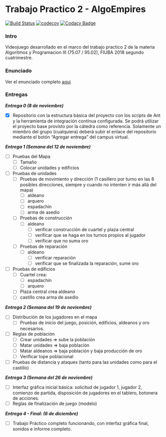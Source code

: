 # Trabajo Practico 2 - AlgoEmpires
[![Build Status](https://travis-ci.com/Franco-Giordano/AyP3-TP2-AlgoEmpires.svg?token=7zpnJJggDS7tTpxSzkvp&branch=master)](https://travis-ci.com/Franco-Giordano/AyP3-TP2-AlgoEmpires)
[![codecov](https://codecov.io/gh/Franco-Giordano/AyP3-TP2-AlgoEmpires/branch/master/graph/badge.svg?token=6KjVYytxIF)](https://codecov.io/gh/Franco-Giordano/AyP3-TP2-AlgoEmpires)
[![Codacy Badge](https://api.codacy.com/project/badge/Grade/ffaaf84db0194c8ab284ace8c6695088)](https://www.codacy.com?utm_source=github.com&amp;utm_medium=referral&amp;utm_content=Franco-Giordano/AyP3-TP2-AlgoEmpires&amp;utm_campaign=Badge_Grade)

### Intro
Videojuego desarrollado en el marco del trabajo practico 2 de la materia Algoritmos y Programacion III (75.07 / 95.02), FIUBA 2018 segundo cuatrimestre.

### Enunciado
Ver el enunciado completo [aqui](https://docs.google.com/document/d/1OnD7ZRBIIZvv1snlR64WYj33abb-G3OODbTMaystsU8/edit)

### Entregas
**_Entrega 0 (8 de noviembre)_**
- [X] Repositorio con la estructura básica del proyecto con los scripts de Ant y la herramienta de integración contínua configurada. Se podrá utilizar el proyecto base provisto por la cátedra como referencia.
Solamente un miembro del grupo (cualquiera) deberá subir el enlace del repositorio mediante el botón “Agregar entrega” del campus virtual.

**_Entrega 1 (Semana del 12 de noviembre)_**
- [ ] Pruebas del Mapa
  - [ ] Tamaño
  - [ ] Colocar unidades y edificios
- [ ] Pruebas de unidades
  - [ ] Pruebas de movimiento y dirección (1 casillero por turno en las 8 posibles direcciones, siempre y cuando no intenten ir más allá del mapa)
    - [ ] aldeano
    - [ ] arquero
    - [ ] espadachín
    - [ ] arma de asedio
  - [ ] Pruebas de construcción
    - [ ] aldeano
      - [ ] verificar construcción de cuartel y plaza central
      - [ ] verificar que se haga en los turnos propios al jugador
      - [ ] verificar que no suma oro
  - [ ] Pruebas de reparación
    - [ ] aldeano
      - [ ] verificar reparación
      - [ ] verificar que se finalizada la reparación, sume oro
- [ ] Pruebas de edificios
    - [ ] Cuartel crea:
      - [ ] espadachín
      - [ ] arquero
    - [ ] Plaza central crea aldeano
    - [ ] castillo crea arma de asedio

**_Entrega 2 (Semana del 19 de noviembre)_**
- [ ] Distribución de los jugadores en el mapa
    - [ ] Pruebas de inicio del juego, posición, edificios, aldeanos y oro necesarios.
- [ ] Reglas de población
    - [ ] Crear unidades => sube la población
    - [ ] Matar unidades => baja población
    - [ ] Matar aldeanos => baja población y baja producción de oro
    - [ ] Verificar tope poblacional
- [ ] Pruebas de distancia y ataques (tanto para las unidades como para el castillo)

**_Entrega 3 (Semana del 26 de noviembre)_**
- [ ] Interfaz gráfica inicial básica: solicitud de jugador 1, jugador 2, comienzo de partida, disposición de jugadores en el tablero, botonera de acciones.
- [ ] Reglas de finalización de juego (modelo)

**_Entrega 4 - Final: (6 de diciembre)_**
- [ ] Trabajo Práctico completo funcionando, con interfaz gráfica final, sonidos e informe completo.
